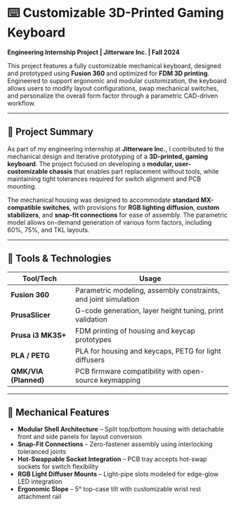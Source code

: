 # ⌨️ Customizable 3D-Printed Gaming Keyboard

**Engineering Internship Project | Jitterware Inc. | Fall 2024**

This project features a fully customizable mechanical keyboard, designed and prototyped using **Fusion 360** and optimized for **FDM 3D printing**. Engineered to support ergonomic and modular customization, the keyboard allows users to modify layout configurations, swap mechanical switches, and personalize the overall form factor through a parametric CAD-driven workflow.

---

## 🔧 Project Summary

As part of my engineering internship at **Jitterware Inc.**, I contributed to the mechanical design and iterative prototyping of a **3D-printed, gaming keyboard**. The project focused on developing a **modular, user-customizable chassis** that enables part replacement without tools, while maintaining tight tolerances required for switch alignment and PCB mounting.

The mechanical housing was designed to accommodate **standard MX-compatible switches**, with provisions for **RGB lighting diffusion**, **custom stabilizers**, and **snap-fit connections** for ease of assembly. The parametric model allows on-demand generation of various form factors, including 60%, 75%, and TKL layouts.

---

## 🧰 Tools & Technologies

| Tool/Tech           | Usage                                           |
|---------------------|--------------------------------------------------|
| **Fusion 360**       | Parametric modeling, assembly constraints, and joint simulation |
| **PrusaSlicer**      | G-code generation, layer height tuning, print validation |
| **Prusa i3 MK3S+**   | FDM printing of housing and keycap prototypes |
| **PLA / PETG**       | PLA for housing and keycaps, PETG for light diffusers |
| **QMK/VIA (Planned)**| PCB firmware compatibility with open-source keymapping |

---

## 🧩 Mechanical Features

- **Modular Shell Architecture** – Split top/bottom housing with detachable front and side panels for layout conversion
- **Snap-Fit Connections** – Zero-fastener assembly using interlocking toleranced joints
- **Hot-Swappable Socket Integration** – PCB tray accepts hot-swap sockets for switch flexibility
- **RGB Light Diffuser Mounts** – Light-pipe slots modeled for edge-glow LED integration
- **Ergonomic Slope** – 5° top-case tilt with customizable wrist rest attachment rail


